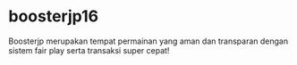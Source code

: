 # boosterjp16
Boosterjp merupakan tempat permainan yang aman dan transparan dengan sistem fair play serta transaksi super cepat!
